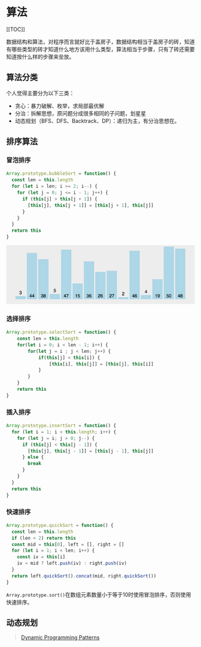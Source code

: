 # 算法

[[TOC]]

数据结构和算法，对程序而言就好比于盖房子，数据结构相当于盖房子的砖，知道有哪些类型的砖才知道什么地方该用什么类型，算法相当于步骤，只有了砖还需要知道按什么样的步骤来垒放。

## 算法分类

个人觉得主要分为以下三类：

- 贪心：暴力破解、枚举，求局部最优解
- 分治：拆解思想，原问题分成很多相同的子问题，划星星
- 动态规划（BFS、DFS、Backtrack、DP）：递归为主，有分治思想在。

## 排序算法

### 冒泡排序

```js
Array.prototype.bubbleSort = function() {
  const len = this.length
  for (let i = len; i >= 2; i--) {
    for (let j = 0; j <= i - 1; j++) {
      if (this[j] > this[j + 1]) {
        [this[j], this[j + 1]] = [this[j + 1], this[j]]
      }
    }
  }
  return this
}
```

![img](./images/bubbleSort.gif)

### 选择排序

```js
Array.prototype.selectSort = function() {
    const len = this.length
    for(let i = 0; i < len - 1; i++) {
        for(let j = i ; j < len; j++) {
            if(this[j] < this[i]) {
                [this[i], this[j]] = [this[j], this[i]]
            }
        }
    }
    return this
}
```

### 插入排序

```js
Array.prototype.insertSort = function() {
  for (let i = 1; i < this.length; i++) {
    for (let j = i; j > 0; j--) {
      if (this[j] < this[j - 1]) {
        [this[j], this[j - 1]] = [this[j - 1], this[j]]
      } else {
        break
      }
    }
  }
  return this
}
```

### 快速排序

```js
Array.prototype.quickSort = function() {
  const len = this.length
  if (len < 2) return this
  const mid = this[0], left = [], right = []
  for (let i = 1; i < len; i++) {
    const iv = this[i]
    iv < mid ? left.push(iv) : right.push(iv)
  }
  return left.quickSort().concat(mid, right.quickSort())
}
```

`Array.prototype.sort()`在数组元素数量小于等于10时使用冒泡排序，否则使用快速排序。

## 动态规划

>  [Dynamic Programming Patterns](https://leetcode.com/discuss/general-discussion/458695/dynamic-programming-patterns)

